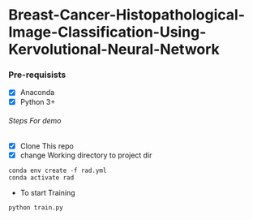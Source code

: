 # Breast-Cancer-Histopathological-Image-Classification-Using-Kervolutional-Neural-Network
### Pre-requisists  
- [x] Anaconda  
- [x] Python 3+   
###### Steps For demo
- [x] Clone This repo
- [x] change Working directory to project dir

```  
conda env create -f rad.yml  
conda activate rad  
```
- To start Training  
```
python train.py
```  
